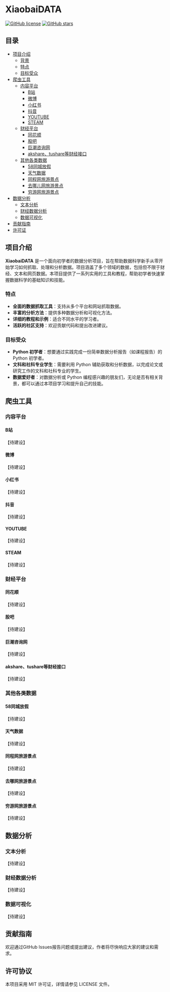 # XiaobaiDATA

[![GitHub license](https://img.shields.io/badge/license-MIT-blue.svg)](https://github.com/yourusername/XiaobaiDATA/blob/main/LICENSE)
[![GitHub stars](https://img.shields.io/github/stars/yourusername/XiaobaiDATA?style=social)](https://github.com/yourusername/XiaobaiDATA)

## 目录
- [项目介绍](#项目介绍)
  - [背景](#背景)
  - [特点](#特点)
  - [目标受众](#目标受众)
- [爬虫工具](#爬虫工具)
  - [内容平台](#内容平台)
    - [B站](#b站)
    - [微博](#微博)
    - [小红书](#小红书)
    - [抖音](#抖音)
    - [YOUTUBE](#youtube)
    - [STEAM](#steam)
  - [财经平台](#财经平台)
    - [同花顺](#同花顺)
    - [股吧](#股吧)
    - [巨潮咨询网](#巨潮咨询网)
    - [akshare、tushare等财经接口](#akshare-tushare等财经接口)
  - [其他各类数据](#其他各类数据)
    - [58同城放假](#58同城放假)
    - [天气数据](#天气数据)
    - [同程网旅游景点](#同程网旅游景点)
    - [去哪儿网旅游景点](#去哪儿网旅游景点)
    - [穷游网旅游景点](#穷游网旅游景点)
- [数据分析](#数据分析)
  - [文本分析](#文本分析)
  - [财经数据分析](#财经数据分析)
  - [数据可视化](#数据可视化)
- [贡献指南](#贡献指南)
- [许可证](#许可证)
## 项目介绍

**XiaobaiDATA** 是一个面向初学者的数据分析项目，旨在帮助数据科学新手从零开始学习如何抓取、处理和分析数据。项目涵盖了多个领域的数据，包括但不限于财经、文本和网页数据。本项目提供了一系列实用的工具和教程，帮助初学者快速掌握数据科学的基础知识和技能。

### 特点
- **全面的数据抓取工具**：支持从多个平台和网站抓取数据。
- **丰富的分析方法**：提供多种数据分析和可视化方法。
- **详细的教程和示例**：适合不同水平的学习者。
- **活跃的社区支持**：欢迎贡献代码和提出改进建议。

### 目标受众
- **Python 初学者**：想要通过实践完成一份简单数据分析报告（如课程报告）的 Python 初学者。
- **文科和社科专业学生**：需要利用 Python 辅助获取和分析数据，以完成论文或研究工作的文科和社科专业的学生。
- **数据爱好者**：对数据分析或 Python 编程感兴趣的朋友们，无论是否有相关背景，都可以通过本项目学习和提升自己的技能。

## 爬虫工具

### 内容平台

#### B站
【待建设】
#### 微博
【待建设】
#### 小红书
【待建设】
#### 抖音
【待建设】
#### YOUTUBE
【待建设】
#### STEAM
【待建设】
### 财经平台

#### 同花顺
【待建设】
#### 股吧
【待建设】
#### 巨潮咨询网
【待建设】
#### akshare、tushare等财经接口
【待建设】
### 其他各类数据

#### 58同城放假
【待建设】
#### 天气数据
【待建设】
#### 同程网旅游景点
【待建设】
#### 去哪网旅游景点
【待建设】
#### 穷游网旅游景点
【待建设】

## 数据分析

### 文本分析
【待建设】
### 财经数据分析
【待建设】
### 数据可视化
【待建设】

## 贡献指南
欢迎通过GitHub Issues报告问题或提出建议，作者将尽快响应大家的建议和需求。

## 许可协议
本项目采用 MIT 许可证，详情请参见 LICENSE 文件。
